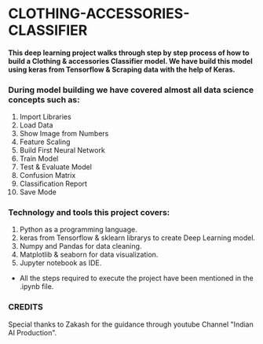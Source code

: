 # CLOTHING-ACCESSORIES-CLASSIFIER
#### This deep learning project walks through step by step process of how to build a Clothing & accessories Classifier model. We have build this model using keras from Tensorflow & Scraping data with the help of Keras.
### During model building we have covered almost all data science concepts such as:
1. Import Libraries
2. Load Data
3. Show Image from Numbers
4. Feature Scaling
5. Build First Neural Network
6. Train Model
7. Test & Evaluate Model
8. Confusion Matrix
9. Classification Report
10. Save Mode
### Technology and tools this project covers:
1. Python as a programming language.
2. keras from Tensorflow & sklearn librarys to create Deep Learning model.
3. Numpy and Pandas for data cleaning.
4. Matplotlib & seaborn for data visualization.
5. Jupyter notebook as IDE.
* All the steps required to execute the project have been mentioned in the .ipynb file.
### CREDITS
Special thanks to Zakash for the guidance through youtube Channel "Indian AI Production".




